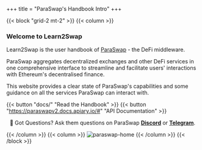 +++
title = "ParaSwap's Handbook Intro"
+++

{{< block "grid-2 mt-2" >}}
{{< column >}}

### Welcome to Learn2Swap

Learn2Swap is the user handbook of [ParaSwap](https://paraswap.io) - the DeFi middleware.

ParaSwap aggregates decentralized exchanges and other DeFi services in one comprehensive interface to streamline and facilitate users' interactions with Ethereum's decentralised finance.

This website provides a clear state of ParaSwap's capabilities and some guidance on all the services ParaSwap can interact with.

{{< button "docs/" "Read the Handbook" >}} {{< button "https://paraswapv2.docs.apiary.io/#" "API Documentation" >}}

<div align= "center">

💬 Got Questions? Ask them questions on ParaSwap **[Discord](https://discord.gg/wYePFfR)** or **[Telegram](https://t.me/paraswap)**.
</div>

{{< /column >}}
{{< column >}}
![paraswap-home](/images/paraswap-home.png)
{{< /column >}}
{{< /block >}}